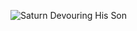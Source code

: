 ![Saturn Devouring His Son](https://user-images.githubusercontent.com/26074448/49324271-1d787f80-f55d-11e8-8848-7e8438d94e56.jpg)
